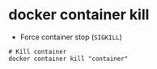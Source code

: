 # docker container kill

- Force container stop (`SIGKILL`)

```shell
# Kill container
docker container kill "container"
```

